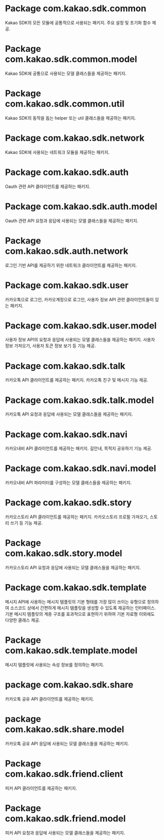 # Package com.kakao.sdk.common
Kakao SDK의 모든 모듈에 공통적으로 사용되는 패키지. 주요 설정 및 초기화 함수 제공.

# Package com.kakao.sdk.common.model
Kakao SDK에 공통으로 사용되는 모델 클래스들을 제공하는 패키지.

# Package com.kakao.sdk.common.util
Kakao SDK의 동작을 돕는 helper 또는 util 클래스들을 제공하는 패키지.

# Package com.kakao.sdk.network
Kakao SDK에 사용되는 네트워크 모듈을 제공하는 패키지.

# Package com.kakao.sdk.auth
Oauth 관련 API 클라이언트를 제공하는 패키지.

# Package com.kakao.sdk.auth.model
Oauth 관련 API 요청과 응답에 사용되는 모델 클래스들을 제공하는 패키지.

# Package com.kakao.sdk.auth.network
로그인 기반 API를 제공하기 위한 네트워크 클라이언트를 제공하는 패키지.

# Package com.kakao.sdk.user
카카오톡으로 로그인, 카카오계정으로 로그인, 사용자 정보 API 관련 클라이언트들이 있는 패키지.

# Package com.kakao.sdk.user.model
사용자 정보 API의 요청과 응답에 사용되는 모델 클래스들을 제공하는 패키지. 사용자 정보 가져오기, 사용자 토큰 정보 보기 등 기능 제공.

# Package com.kakao.sdk.talk
카카오톡 API 클라이언트를 제공하는 패키지. 카카오톡 친구 및 메시지 기능 제공.

# Package com.kakao.sdk.talk.model
카카오톡 API 요청과 응답에 사용되는 모델 클래스들을 제공하는 패키지.

# Package com.kakao.sdk.navi
카카오내비 API 클라이언트를 제공하는 패키지. 길안내, 목적지 공유하기 기능 제공.

# Package com.kakao.sdk.navi.model
카카오내비 API 파라미터를 구성하는 모델 클래스들을 제공하는 패키지.

# Package com.kakao.sdk.story
카카오스토리 API 클라이언트를 제공하는 패키지. 카카오스토리 프로필 가져오기, 스토리 쓰기 등 기능 제공.

# Package com.kakao.sdk.story.model
카카오스토리 API 요청과 응답에 사용되는 모델 클래스들을 제공하는 패키지.

# Package com.kakao.sdk.template
메시지 API에 사용하는 메시지 템플릿의 기본 형태를 가장 많이 쓰이는 유형으로 정의하여 소스코드 상에서 간편하게 메시지 템플릿을 생성할 수 있도록 제공하는 인터페이스.
기본 메시지 템플릿의 계층 구조를 효과적으로 표현하기 위하여 기본 자료형 이외에도 다양한 클래스 제공.

# Package com.kakao.sdk.template.model
메시지 템플릿에 사용되는 속성 정보를 정의하는 패키지.

# package com.kakao.sdk.share
카카오톡 공유 API 클라이언트를 제공하는 패키지.

# package com.kakao.sdk.share.model
카카오톡 공유 API 응답에 사용되는 모델 클래스들을 제공하는 패키지.

# Package com.kakao.sdk.friend.client
피커 API 클라이언트를 제공하는 패키지.

# Package com.kakao.sdk.friend.model
피커 API 요청과 응답에 사용되는 모델 클래스들을 제공하는 패키지.